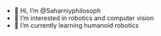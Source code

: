 - 👋 Hi, I’m @Saharniyphilosoph
- 👀 I’m interested in robotics and computer vision
- 🌱 I’m currently learning humanoid robotics

<!---
Saharniyphilosoph/Saharniyphilosoph is a ✨ special ✨ repository because its `README.md` (this file) appears on your GitHub profile.
You can click the Preview link to take a look at your changes.
--->
